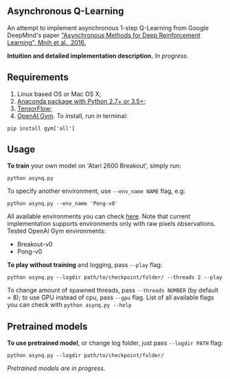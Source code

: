 ## Asynchronous Q-Learning
An attempt to implement asynchronous 1-step Q-Learning from Google DeepMind's paper ["Asynchronous Methods for Deep Reinforcement Learning", Mnih et al., 2016.](https://arxiv.org/abs/1602.01783)

**Intuition and detailed implementation description.**
*In progress*.

## Requirements
1. Linux based OS or Mac OS X;
2. [Anaconda package with Python 2.7+ or 3.5+](https://www.continuum.io/downloads);
3. [TensorFlow](https://www.tensorflow.org/);
4. [OpenAI Gym](https://gym.openai.com/). To install, run in terminal:
```
pip install gym['all']
```

## Usage
**To train** your own model on 'Atari 2600 Breakout', simply run:
```
python asynq.py
```

To specify another environment, use `--env_name NAME` flag, e.g:
```
python asynq.py --env_name 'Pong-v0'
```
All available environments you can check [here](https://gym.openai.com/envs). Note that current implementation supports environments only with raw pixels observations.
Tested OpenAI Gym environments:
* Breakout-v0
* Pong-v0

**To play without training** and logging, pass `--play` flag:
```
python asynq.py --logdir path/to/checkpoint/folder/ --threads 2 --play
```

To change amount of spawned threads, pass `--threads NUMBER` (by default = 8); to use GPU instead of cpu, pass `--gpu` flag.
List of all available flags you can check with `python asynq.py --help`

## Pretrained models
**To use pretrained model**, or change log folder, just pass `--logdir PATH` flag:
```
python asynq.py --logdir path/to/checkpoint/folder/
```

*Pretrained models are in progress*.